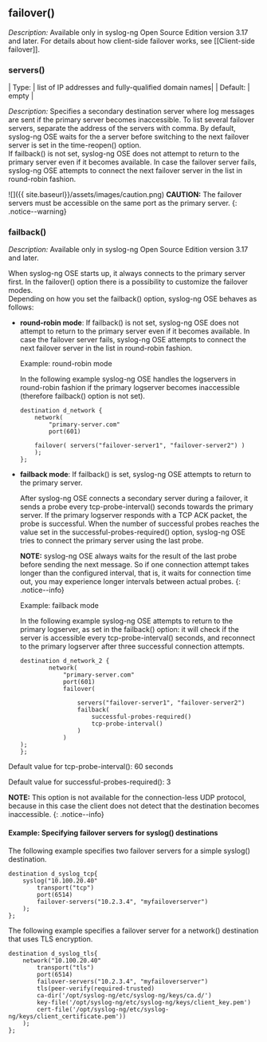 ## failover()

*Description:* Available only in syslog-ng Open Source Edition version
3.17 and later. For details about how client-side failover works, see
[[Client-side failover]].  

### servers()

| Type: | list of IP addresses and fully-qualified domain names|
| Default:  | empty                            |

*Description:* Specifies a secondary destination server where log messages are sent if the primary server becomes     inaccessible. To list several failover servers, separate the address of the servers with comma. By default, syslog-ng OSE waits for the a server before switching to the next failover server is set in the time-reopen() option.  
If failback() is not set, syslog-ng OSE does not attempt to return to the primary server even if it becomes available. In case the failover server fails, syslog-ng OSE attempts to connect the next failover server in the list in round-robin fashion.  

![]({{ site.baseurl}}/assets/images/caution.png) **CAUTION:**
The failover servers must be accessible on the same port as the primary server.
{: .notice--warning}

### failback()

*Description:* Available only in syslog-ng Open Source Edition version 3.17 and later.

When syslog-ng OSE starts up, it always connects to the primary
server first. In the failover() option there is a possibility to
customize the failover modes.  
Depending on how you set the failback() option, syslog-ng OSE
behaves as follows:

- **round-robin mode**: If failback() is not set, syslog-ng OSE does not attempt to return to the primary server even if it becomes available. In case the failover server fails, syslog-ng OSE attempts to connect the next failover server in the list in round-robin fashion.

  Example: round-robin mode

  In the following example syslog-ng OSE handles the logservers in round-robin fashion if the primary logserver becomes   inaccessible (therefore failback() option is not set).

    ```config
    destination d_network {                                      
        network(                                                
            "primary-server.com"                               
            port(601)                                          

        failover( servers("failover-server1", "failover-server2") ) 
        );                                                           
    };                                                           
    ```

- **failback mode**: If failback() is set, syslog-ng OSE attempts to return to the primary server.

    After syslog-ng OSE connects a secondary server during a failover, it sends a probe every tcp-probe-interval() seconds towards the primary server. If the primary logserver responds with a TCP ACK packet, the probe is successful. When the number of successful probes reaches the value set in the            successful-probes-required() option, syslog-ng OSE tries to connect the primary server using the last probe.

    **NOTE:** syslog-ng OSE always waits for the result of the last probe before sending the next message. So if one connection attempt takes longer than the configured interval, that is, it waits for connection time out, you may experience longer intervals between actual probes.
    {: .notice--info}

    Example: failback mode

    In the following example syslog-ng OSE attempts to return to the primary logserver, as set in the failback() option: it will check if the server is accessible every tcp-probe-interval() seconds, and reconnect to the primary logserver after three successful connection attempts.

    ```config
    destination d_network_2 {
            network(                                                
                "primary-server.com"                               
                port(601)                                          
                failover(                                          
                                                                    
                    servers("failover-server1", "failover-server2") 
                    failback(                                     
                        successful-probes-required()             
                        tcp-probe-interval()                     
                    )                                             
                )                                                  
    );                                                           
    };                                                           
    ```

Default value for tcp-probe-interval(): 60 seconds  

Default value for successful-probes-required(): 3  

**NOTE:** This option is not available for the connection-less UDP protocol,
because in this case the client does not detect that the destination
becomes inaccessible.
{: .notice--info}

#### Example: Specifying failover servers for syslog() destinations

The following example specifies two failover servers for a simple
syslog() destination.

```config
destination d_syslog_tcp{
    syslog("10.100.20.40"
        transport("tcp")
        port(6514)
        failover-servers("10.2.3.4", "myfailoverserver")
    );
};
```

The following example specifies a failover server for a network()
destination that uses TLS encryption.

```config
destination d_syslog_tls{
    network("10.100.20.40"
        transport("tls")
        port(6514)
        failover-servers("10.2.3.4", "myfailoverserver")
        tls(peer-verify(required-trusted)
        ca-dir('/opt/syslog-ng/etc/syslog-ng/keys/ca.d/')
        key-file('/opt/syslog-ng/etc/syslog-ng/keys/client_key.pem')
        cert-file('/opt/syslog-ng/etc/syslog-ng/keys/client_certificate.pem'))
    );
};
```
